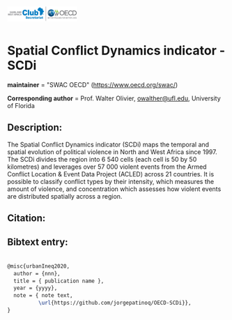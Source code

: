 <pre>
<p float="left">
<img src="figs/swac-oecd.png" alt="SWAC logo" align="left" width="160"/>       
</p>
</pre>

# Spatial Conflict Dynamics indicator - SCDi

__maintainer__ = "SWAC OECD"  (https://www.oecd.org/swac/)

__Corresponding author__ = Prof. Walter Olivier, owalther@ufl.edu, University of Florida


## Description:
The Spatial Conflict Dynamics indicator (SCDi) maps the temporal and spatial evolution of political violence in North and West Africa since 1997. 
The SCDi divides the region into 6 540 cells (each cell is 50 by 50 kilometres) and leverages over 57 000 violent events from the 
Armed Conflict Location & Event Data Project (ACLED) across 21 countries. It is possible to classify conflict types by their intensity, 
which measures the amount of violence, and concentration which assesses how violent events are distributed spatially across a region.

## Citation:

## Bibtext entry:

```tex

@misc{urbanIneq2020,
  author = {nnn},
  title = { publication name },
  year = {yyyy},
  note = { note text, 
          \url{https://github.com/jorgepatinoq/OECD-SCDi}},
}

```
